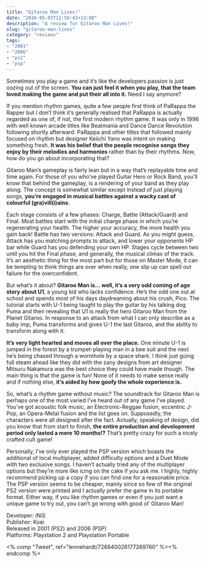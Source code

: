 ```yaml
---
title: "Gitaroo Man Lives!"
date: "2016-05-02T12:58:43+13:00"
description: "A review for Gitaroo Man Lives!"
slug: "gitaroo-man-lives"
category: "reviews"
tags:
- "2001"
- "2006"
- "ps2"
- "psp"
---
```


Sometimes you play a game and it’s like the developers passion is just oozing out of the screen. **You can just feel it when you play, that the team loved making the game and put their all into it.** Need I say anymore?

If you mention rhythm games, quite a few people first think of PaRappa the Rapper but I don’t think it’s generally realised that PaRappa is actually regarded as one of, if not, the first modern rhythm game. It was only in 1996 with well known arcade titles like Beatmania and Dance Dance Revolution following shortly afterward. PaRappa and other titles that followed mainly focused on rhythm but designer Keiichi Yano was intent on making something fresh. **It was his belief that the people recognise songs they enjoy by their melodies and harmonies** rather than by their rhythms. Now, how do you go about incorporating that?

Gitaroo Man’s gameplay is fairly lean but in a way that’s replayable time and time again.  For those of you who’ve played Guitar Hero or Rock Band, you’ll know that behind the gameplay, is a rendering of your band as they play along. The concept is somewhat similar except instead of just playing songs, **you’re engaged in musical battles against a wacky cast of colourful (gra)vill(i)ains.**

Each stage consists of a few phases: Charge, Battle (Attack/Guard) and Final. Most battles start with the initial charge phase in which you’re regenerating your health. The higher your accuracy, the more health you gain back! Battle has two versions: Attack and Guard. As you might guess, Attack has you matching prompts to attack, and lower your opponents HP bar while Guard has you defending your own HP. Stages cycle between two until you hit the Final phase, and generally, the musical climax of the track. It’s an aesthetic thing for the most part but for those on Master Mode, it can be tempting to think things are over when really, one slip up can spell out failure for the overconfident.

But what’s it about? **Gitaroo Man is… well, it’s a very odd coming of age story about U1**, a young kid who lacks confidence. He’s the odd one out at school and spends most of his days daydreaming about his crush, Pico. The tutorial starts with U-1 being taught to play the guitar by his talking dog Puma and then revealing that U1 is really the hero Gitaroo Man from the Planet Gitaroo. In response to an attack from what I can only describe as a baby imp, Puma transforms and gives U-1 the last Gitaroo, and the ability to transform along with it.

**It’s very light hearted and moves all over the place.** One minute U-1 is jumped in the forest by a trumpet-playing man in a bee suit and the next he’s being chased through a wormhole by a space shark. I think just going full steam ahead like they did with the zany designs from art designer Mitsuru Nakamura was the best choice they could have made though. The main thing is that the game is fun! None of it needs to make sense really and if nothing else, **it’s aided by how goofy the whole experience is.**

So, what’s a rhythm game without music? The soundtrack for Gitaroo Man is perhaps one of the most varied I’ve heard out of any game I’ve played. You’ve got acoustic folk music, an Electronic-Reggae fusion, eccentric J-Pop, an Opera-Metal fusion and the list goes on. Supposedly, the characters were all designed after the fact. Actually, speaking of design, did you know that from start to finish, **the entire production and development period only lasted a mere 10 months!?** That’s pretty crazy for such a nicely crafted cult game!

Personally, I’ve only ever played the PSP version which boasts the additional of local multiplayer, added difficulty options and a Duet Mode with two exclusive songs. I haven’t actually tried any of the multiplayer options but they’re more like icing on the cake if you ask me. I highly, highly recommend picking up a copy if you can find one for a reasonable price. The PSP version seems to be cheaper, mainly since so few of the original PS2 version were printed and I actually prefer the game in its portable format. Either way, if you like rhythm games or even if you just want a unique game to try out, you can’t go wrong with good ol’ Gitaroo Man!

Developer: iNiS \
Publisher: Koei \
Released in 2001 (PS2) and 2006 (PSP) \
Platforms: Playstation 2 and Playstation Portable

<% comp "Tweet", ref="lennehardt/726840026177269760" %><% endcomp %>
